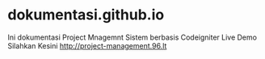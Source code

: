 # dokumentasi.github.io
Ini dokumentasi Project Mnagemnt Sistem berbasis Codeigniter Live Demo Silahkan Kesini http://project-management.96.lt
